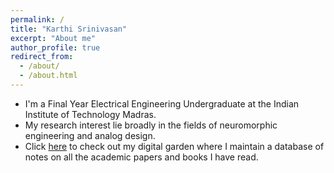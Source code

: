 ```yaml
---
permalink: /
title: "Karthi Srinivasan"
excerpt: "About me"
author_profile: true
redirect_from:
  - /about/
  - /about.html
---
```


- I'm a Final Year Electrical Engineering Undergraduate at the Indian Institute of Technology Madras.
- My research interest lie broadly in the fields of neuromorphic engineering and analog design.
- Click [here](https://karthisrinivasan.github.io/quartz/) to check out my digital garden where I maintain a database of notes on all the academic papers and books I have read.
